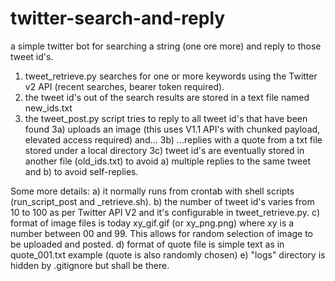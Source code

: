 # twitter-search-and-reply

a simple twitter bot for searching a string (one ore more) and reply to those tweet id's.

1) tweet_retrieve.py searches for one or more keywords using the Twitter v2 API (recent searches, bearer token required). 
2) the tweet id's out of the search results are stored in a text file named new_ids.txt 
3) the tweet_post.py script tries to reply to all tweet id's that have been found
   3a) uploads an image (this uses V1.1 API's with chunked payload, elevated access required) and...
   3b) ...replies with a quote from a txt file stored under a local directory 
   3c) tweet id's are eventually stored in another file (old_ids.txt) to avoid a) multiple replies to the same tweet and b) to avoid self-replies. 

Some more details: 
a) it normally runs from crontab with shell scripts (run_script_post and _retrieve.sh).
b) the number of tweet id's varies from 10 to 100 as per Twitter API V2 and it's configurable in tweet_retrieve.py. 
c) format of image files is today xy_gif.gif (or xy_png.png) where xy is a number between 00 and 99. This allows for random selection of image to be uploaded and posted. 
d) format of quote file is simple text as in quote_001.txt example (quote is also randomly chosen)
e) "logs" directory is hidden by .gitignore but shall be there. 

